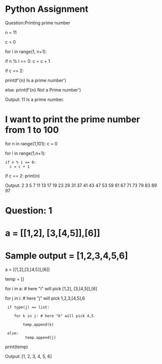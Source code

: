 
# Python Assignment

Question:Printing prime number

n = 11

c = 0

for i in range(1, n+1):

  if n % i == 0:
    c = c + 1

if c == 2:

  print(f'{n} Is a prime number')

else:
  print(f'{n} Not a Prime number')


 Output: 11 Is a prime number.

 ## 

 # I want to print the prime number from 1 to 100

for n in range(1,101):
  c = 0

  for i in range(1,n+1):

    if n % i == 0:
      c = c + 1


  if c == 2:
   print(n)

   Output:
2
3
5
7
11
13
17
19
23
29
31
37
41
43
47
53
59
61
67
71
73
79
83
89
97


# Question: 1

# a = [[1,2], [3,[4,5]],[6]]

# Sample output = [1,2,3,4,5,6]

a = [[1,2],[3,[4,5]],[6]]

temp = []

for i in a: # here "i" will pick [1,2], [3,[4,5]],[6]
   
   for j in i: # here "j" will pick 1,2,3,[4,5],6
     
     if type(j) == list:

        for k in j: # here "k" will pick 4,5

            temp.append(k)

     else:
             temp.append(j)  

print(temp)
  

Output: [1, 2, 3, 4, 5, 6]
